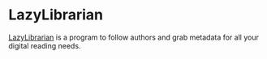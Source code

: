 # LazyLibrarian

[LazyLibrarian](https://gitlab.com/LazyLibrarian/LazyLibrarian) is a program to follow authors and grab metadata for all your digital reading needs.
